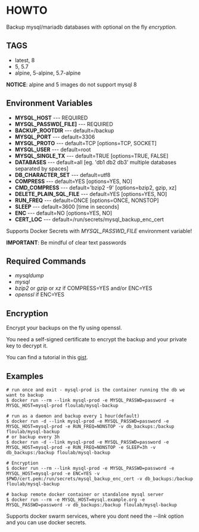 # HOWTO

Backup mysql/mariadb databases with optional on the fly *encryption*.

## TAGS

- latest, 8
- 5, 5.7
- alpine, 5-alpine, 5.7-alpine

**NOTICE**: alpine and 5 images do not support mysql 8

## Environment Variables

- **MYSQL_HOST**            ---   REQUIRED
- **MYSQL_PASSWD[_FILE]**   ---   REQUIRED
- **BACKUP_ROOTDIR**        ---   default=/backup
- **MYSQL_PORT**            ---   default=3306
- **MYSQL_PROTO**           ---   default=TCP [options=TCP, SOCKET]
- **MYSQL_USER**            ---   default=root
- **MYSQL_SINGLE_TX**       ---   default=TRUE [options=TRUE, FALSE]
- **DATABASES**             ---   default=all [eg. 'db1 db2 db3' multiple databases separated by spaces]
- **DB_CHARACTER_SET**      ---   default=utf8
- **COMPRESS**              ---   default=YES [options=YES, NO]
- **CMD_COMPRESS**          ---   default='bzip2 -9' [options=bzip2, gzip, xz]
- **DELETE_PLAIN_SQL_FILE** ---   default=YES [options=YES, NO]
- **RUN_FREQ**              ---   default=ONCE [options=ONCE, NONSTOP]
- **SLEEP**                 ---   default=3600 [time in seconds]
- **ENC**                   ---   default=NO [options=YES, NO]
- **CERT_LOC**              ---   default=/run/secrets/mysql_backup_enc_cert

Supports Docker Secrets with *MYSQL_PASSWD_FILE* environment variable!

**IMPORTANT**: Be mindful of clear text passwords

## Required Commands

- *mysqldump*
- *mysql*
- *bzip2* or *gzip* or *xz* if COMPRESS=YES and/or ENC=YES
- *openssl* if ENC=YES

## Encryption

Encrypt your backups on the fly using openssl.

You need a self-signed certificate to encrypt the backup and your private key to decrypt it.

You can find a tutorial in this [gist](https://gist.github.com/ioagel/2432fabb8b128f0ea16cb0408310d050).

## Examples

    # run once and exit - mysql-prod is the container running the db we want to backup
    $ docker run --rm --link mysql-prod -e MYSQL_PASSWD=password -e MYSQL_HOST=mysql-prod floulab/mysql-backup

    # run as a daemon and backup every 1 hour(default)
    $ docker run -d --link mysql-prod -e MYSQL_PASSWD=password -e MYSQL_HOST=mysql-prod -e RUN_FREQ=NONSTOP -v db_backups:/backup floulab/mysql-backup
    # or backup every 3h
    $ docker run -d --link mysql-prod -e MYSQL_PASSWD=password -e MYSQL_HOST=mysql-prod -e RUN_FREQ=NONSTOP -e SLEEP=3h -v db_backups:/backup floulab/mysql-backup

    # Encryption
    $ docker run --rm --link mysql-prod -e MYSQL_PASSWD=password -e MYSQL_HOST=mysql-prod -e ENC=YES -v $PWD/cert.pem:/run/secrets/mysql_backup_enc_cert -v db_backups:/backup floulab/mysql-backup

    # backup remote docker container or standalone mysql server
    $ docker run --rm -e MYSQL_HOST=mysql.example.org -e MYSQL_PASSWD=password -v db_backups:/backup floulab/mysql-backup

Supports docker swarm services, where you dont need the *--link* option and you can use docker secrets.
